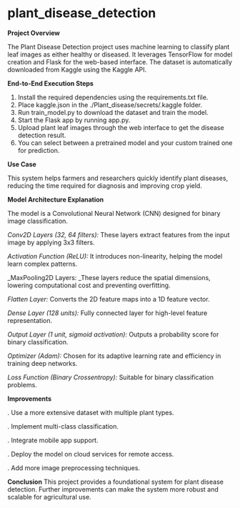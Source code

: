 # plant_disease_detection

**Project Overview**

The Plant Disease Detection project uses machine learning to classify plant leaf images as either healthy or diseased. It leverages TensorFlow for model creation and Flask for the web-based interface. The dataset is automatically downloaded from Kaggle using the Kaggle API.

**End-to-End Execution Steps**

1. Install the required dependencies using the requirements.txt file.
2. Place kaggle.json in the ./Plant_disease/secrets/.kaggle folder.
3. Run train_model.py to download the dataset and train the model.
4. Start the Flask app by running app.py.
5. Upload plant leaf images through the web interface to get the disease detection result.
6. You can select between a pretrained model and your custom trained one for prediction.

**Use Case**

This system helps farmers and researchers quickly identify plant diseases, reducing the time required for diagnosis and improving crop yield.

**Model Architecture Explanation**

The model is a Convolutional Neural Network (CNN) designed for binary image classification.

_Conv2D Layers (32, 64 filters):_ These layers extract features from the input image by applying 3x3 filters.

_Activation Function (ReLU):_ It introduces non-linearity, helping the model learn complex patterns.

_MaxPooling2D Layers: _These layers reduce the spatial dimensions, lowering computational cost and preventing overfitting.

_Flatten Layer:_ Converts the 2D feature maps into a 1D feature vector.

_Dense Layer (128 units):_ Fully connected layer for high-level feature representation.

_Output Layer (1 unit, sigmoid activation):_ Outputs a probability score for binary classification.

_Optimizer (Adam):_ Chosen for its adaptive learning rate and efficiency in training deep networks.

_Loss Function (Binary Crossentropy):_ Suitable for binary classification problems.

**Improvements**

  . Use a more extensive dataset with multiple plant types.

  . Implement multi-class classification.

  . Integrate mobile app support.

  . Deploy the model on cloud services for remote access.
  
  . Add more image preprocessing techniques.

**Conclusion**
This project provides a foundational system for plant disease detection. Further improvements can make the system more robust and scalable for agricultural use.

